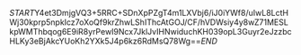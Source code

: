 $START$Y4et3DmjgVQ3+5RRC+SDnXpPZgT4m1LXVbj6/iJ0iYWf8/uIwL8LctHWj30kprp5npkIcz7oXoQf9krZhwLShIThcAtGOJ/CF/hVDWsiy4y8wZ71MESLkpWMThbqog6E9iR8yrPewI9Ncx7JklJvIHNwiduchKH039opL3Guyr2eJzzbcHLKy3eBjAkcYUoKh2YXk5J4p6kz6RdMsQ78Wg==$END$